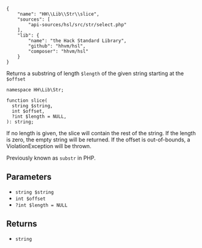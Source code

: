 ``` yamlmeta
{
    "name": "HH\\Lib\\Str\\slice",
    "sources": [
        "api-sources/hsl/src/str/select.php"
    ],
    "lib": {
        "name": "the Hack Standard Library",
        "github": "hhvm/hsl",
        "composer": "hhvm/hsl"
    }
}
```




Returns a substring of length ` $length ` of the given string starting at the
`` $offset ``




``` Hack
namespace HH\Lib\Str;

function slice(
  string $string,
  int $offset,
  ?int $length = NULL,
): string;
```




If no length is given, the slice will contain the rest of the
string. If the length is zero, the empty string will be returned. If the
offset is out-of-bounds, a ViolationException will be thrown.




Previously known as ` substr ` in PHP.




## Parameters




+ ` string $string `
+ ` int $offset `
+ ` ?int $length = NULL `




## Returns




* ` string `
<!-- HHAPIDOC -->
